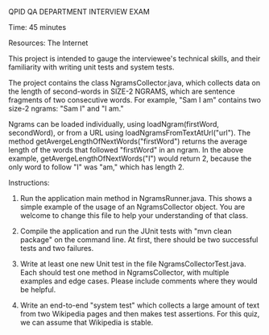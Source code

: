 QPID QA DEPARTMENT INTERVIEW EXAM

Time: 45 minutes

Resources: The Internet


This project is intended to gauge the interviewee's technical skills, and their familiarity with writing unit tests and system tests.

The project contains the class NgramsCollector.java, which collects data on the length of second-words in SIZE-2 NGRAMS, which are sentence fragments of two consecutive words.
		For example, "Sam I am" contains two size-2 ngrams: "Sam I" and "I am."

Ngrams can be loaded individually, using loadNgram(firstWord, secondWord), or from a URL using loadNgramsFromTextAtUrl("url").
The method getAvergeLengthOfNextWords("firstWord") returns the average length of the words that followed "firstWord" in an ngram.
		In the above example, getAvergeLengthOfNextWords("I") would return 2, because the only word to follow "I" was "am," which has length 2.



Instructions:

1. Run the application main method in NgramsRunner.java. This shows a simple example of the usage of an NgramsCollector object. You are welcome to change this file to help your understanding of that class.

2. Compile the application and run the JUnit tests with "mvn clean package" on the command line. At first, there should be two successful tests and two failures.

3. Write at least one new Unit test in the file NgramsCollectorTest.java. Each should test one method in NgramsCollector, with multiple examples and edge cases. Please include comments where they would be helpful.

4. Write an end-to-end "system test" which collects a large amount of text from two Wikipedia pages and then makes test assertions. For this quiz, we can assume that Wikipedia is stable.
